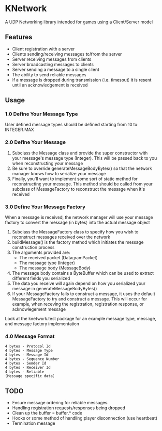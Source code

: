 KNetwork
========

A UDP Networking library intended for games using a Client/Server model

Features
--------

* Client registration with a server
* Clients sending/receiving messages to/from the server
* Server receiving messages from clients
* Server broadcasting messages to clients
* Server sending a message to a single client
* The ability to send reliable messages
* If a message is dropped during transmission (i.e. timesout) it is resent until an acknowledgement is received
	
Usage
--------
	
### 1.0 Define Your Message Type ###
	
User defined message types should be defined starting from 10 to INTEGER.MAX
	
### 2.0 Define Your Message ###

1. Subclass the Message class and provide the super constructor with your message's message type (Integer).  This will be passed back to you when reconstructing your message
2. Be sure to override generateMessageBodyBytes() so that the network manager knows how to serialize your message
3. Finally, you'll want to implement some sort of static method for reconstructing your message.  This method should be called from your subclass of MessageFactory to reconstruct the message when it's received
	
### 3.0 Define Your Message Factory ###

When a message is received, the network manager will use your message factory to convert the message (in bytes) into the actual message object

1. Subclass the MessageFactory class to specify how you wish to reconstruct messages received over the network
2. buildMessage() is the factory method which initiates the message construction process
3. The arguments provided are:
	* The received packet (DatagramPacket)
	* The message type (Integer)
	* The message body (MessageBody)
4. The message body contains a ByteBuffer which can be used to extract different fields you serialized
5. The data you receive will again depend on how you serialized your message in generateMessageBodyBytes()
6. If your MessageFactory fails to construct a message, it uses the default MessageFactory to try and construct a message.  This will occur for example, when receving the registration, registration response, or acknowlegement message

Look at the knetwork.test package for an example message type, message, and message factory implementation

### 4.0 Message Format ###

	4 bytes - Protocol Id
	4 bytes - Message Type
	4 bytes - Message Id
	4 bytes - Sequence Number
	4 bytes - Sender Id
	4 bytes - Receiver Id
	4 bytes - Reliable
	(Message specific data)
	
TODO
--------

* Ensure message ordering for reliable messages
* Handling registration requests/responses being dropped
* Clean up the buffer = buffer.* code
* Hooks or some method of handling player disconnection (use heartbeat)
* Termination message